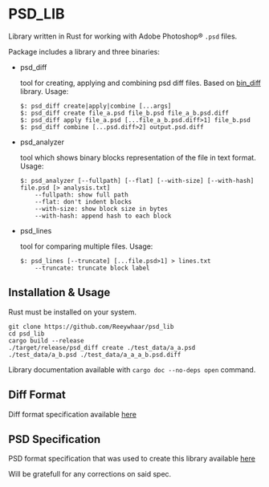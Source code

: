 # PSD_LIB
Library written in Rust for working with Adobe Photoshop® `.psd` files.

Package includes a library and three binaries:

* psd_diff

  tool for creating, applying and combining psd diff files. Based on [bin_diff](https://github.com/Reeywhaar/bin_diff) library. Usage:

  ```
  $: psd_diff create|apply|combine [...args]
  $: psd_diff create file_a.psd file_b.psd file_a_b.psd.diff
  $: psd_diff apply file_a.psd [...file_a_b.psd.diff>1] file_b.psd
  $: psd_diff combine [...psd.diff>2] output.psd.diff
  ```

* psd_analyzer

  tool which shows binary blocks representation of the file in text format. Usage:

  ```
  $: psd_analyzer [--fullpath] [--flat] [--with-size] [--with-hash] file.psd [> analysis.txt]
      --fullpath: show full path
      --flat: don't indent blocks
      --with-size: show block size in bytes
      --with-hash: append hash to each block
  ```

* psd_lines

  tool for comparing multiple files. Usage:

  ```
  $: psd_lines [--truncate] [...file.psd>1] > lines.txt
      --truncate: truncate block label
  ```

## Installation & Usage
Rust must be installed on your system.

```
git clone https://github.com/Reeywhaar/psd_lib
cd psd_lib
cargo build --release
./target/release/psd_diff create ./test_data/a_a.psd ./test_data/a_b.psd ./test_data/a_a_a_b.psd.diff
```

Library documentation available with `cargo doc --no-deps open` command.

## Diff Format
Diff format specification available [here](./psd_diff_spec.md)

## PSD Specification
PSD format specification that was used to create this library available [here](./psd_spec.md)

Will be gratefull for any corrections on said spec.